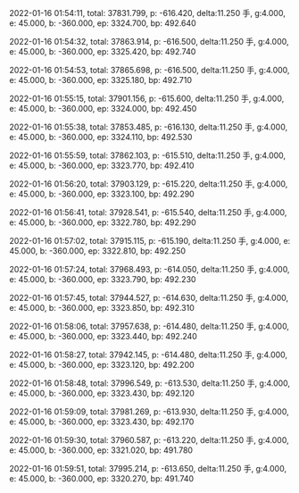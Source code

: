 2022-01-16 01:54:11, total: 37831.799, p: -616.420, delta:11.250 手, g:4.000, e: 45.000, b: -360.000, ep: 3324.700, bp: 492.640

2022-01-16 01:54:32, total: 37863.914, p: -616.500, delta:11.250 手, g:4.000, e: 45.000, b: -360.000, ep: 3325.420, bp: 492.740

2022-01-16 01:54:53, total: 37865.698, p: -616.500, delta:11.250 手, g:4.000, e: 45.000, b: -360.000, ep: 3325.180, bp: 492.710

2022-01-16 01:55:15, total: 37901.156, p: -615.600, delta:11.250 手, g:4.000, e: 45.000, b: -360.000, ep: 3324.000, bp: 492.450

2022-01-16 01:55:38, total: 37853.485, p: -616.130, delta:11.250 手, g:4.000, e: 45.000, b: -360.000, ep: 3324.110, bp: 492.530

2022-01-16 01:55:59, total: 37862.103, p: -615.510, delta:11.250 手, g:4.000, e: 45.000, b: -360.000, ep: 3323.770, bp: 492.410

2022-01-16 01:56:20, total: 37903.129, p: -615.220, delta:11.250 手, g:4.000, e: 45.000, b: -360.000, ep: 3323.100, bp: 492.290

2022-01-16 01:56:41, total: 37928.541, p: -615.540, delta:11.250 手, g:4.000, e: 45.000, b: -360.000, ep: 3322.780, bp: 492.290

2022-01-16 01:57:02, total: 37915.115, p: -615.190, delta:11.250 手, g:4.000, e: 45.000, b: -360.000, ep: 3322.810, bp: 492.250

2022-01-16 01:57:24, total: 37968.493, p: -614.050, delta:11.250 手, g:4.000, e: 45.000, b: -360.000, ep: 3323.790, bp: 492.230

2022-01-16 01:57:45, total: 37944.527, p: -614.630, delta:11.250 手, g:4.000, e: 45.000, b: -360.000, ep: 3323.850, bp: 492.310

2022-01-16 01:58:06, total: 37957.638, p: -614.480, delta:11.250 手, g:4.000, e: 45.000, b: -360.000, ep: 3323.440, bp: 492.240

2022-01-16 01:58:27, total: 37942.145, p: -614.480, delta:11.250 手, g:4.000, e: 45.000, b: -360.000, ep: 3323.120, bp: 492.200

2022-01-16 01:58:48, total: 37996.549, p: -613.530, delta:11.250 手, g:4.000, e: 45.000, b: -360.000, ep: 3323.430, bp: 492.120

2022-01-16 01:59:09, total: 37981.269, p: -613.930, delta:11.250 手, g:4.000, e: 45.000, b: -360.000, ep: 3323.430, bp: 492.170

2022-01-16 01:59:30, total: 37960.587, p: -613.220, delta:11.250 手, g:4.000, e: 45.000, b: -360.000, ep: 3321.020, bp: 491.780

2022-01-16 01:59:51, total: 37995.214, p: -613.650, delta:11.250 手, g:4.000, e: 45.000, b: -360.000, ep: 3320.270, bp: 491.740